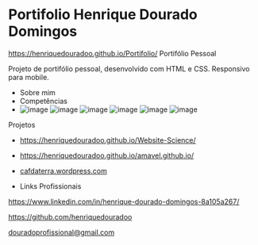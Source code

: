 # Portifolio Henrique Dourado Domingos
https://henriquedouradoo.github.io/Portifolio/
Portifólio Pessoal

Projeto de portifólio pessoal, desenvolvido com HTML e CSS.
Responsivo para mobile.

- Sobre mim
- Competências 
- ![image](https://user-images.githubusercontent.com/125815196/236654820-92dc3a04-5d28-435c-a79a-4b20277e1c92.png)
![image](https://user-images.githubusercontent.com/125815196/236654830-d47ac992-5304-47b3-948a-a56e7173a51e.png)
![image](https://user-images.githubusercontent.com/125815196/236654843-ffafdf05-f253-473d-b0ba-3eafa3682fa7.png)
![image](https://user-images.githubusercontent.com/125815196/236654856-242720a5-84b3-4961-a9be-68df24de6384.png)
![image](https://user-images.githubusercontent.com/125815196/236543401-e28a03e3-d072-45f8-971a-22df95eb104c.png)
![image](https://user-images.githubusercontent.com/125815196/236543590-be525dc8-7eb1-4da8-aeb4-2f3823dbdba4.png)



 Projetos 
- https://henriquedouradoo.github.io/Website-Science/

- https://henriquedouradoo.github.io/amavel.github.io/
 
- [cafdaterra.wordpress.com](https://cafdaterra.wordpress.com/)


- Links Profissionais

https://www.linkedin.com/in/henrique-dourado-domingos-8a105a267/

https://github.com/henriquedouradoo

douradoprofissional@gmail.com


